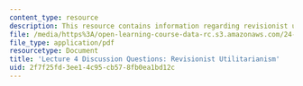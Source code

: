 ```yaml
---
content_type: resource
description: This resource contains information regarding revisionist utilitarianism.
file: /media/https%3A/open-learning-course-data-rc.s3.amazonaws.com/24-04j-justice-spring-2012/2f7f25fd3ee14c95cb578fb0ea1bd12c_MIT24_04JS12_disc04.pdf
file_type: application/pdf
resourcetype: Document
title: 'Lecture 4 Discussion Questions: Revisionist Utilitarianism'
uid: 2f7f25fd-3ee1-4c95-cb57-8fb0ea1bd12c
---
```

